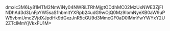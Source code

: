 dmxlc3M6Ly81MTM2NmViNy04NWRiLTRhMjgtODdhMC02MzUxNWE3ZjFlNDhAd3d3LnFpYW5saS1hbmltYXRpb24udG9wOjQ0Mz9lbmNyeXB0aW9uPW5vbmUmc2VjdXJpdHk9dGxzJnR5cGU9d3MmcGF0aD0lMmYwYWYxY2U2ZTclMmYjVkxFU1M=

